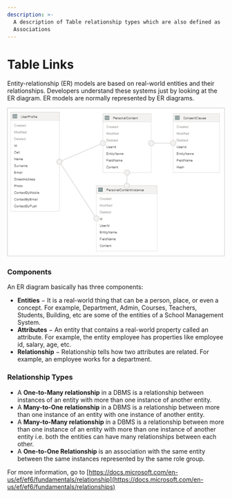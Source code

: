 ```yaml
---
description: >-
  A description of Table relationship types which are also defined as
  Associations
---
```


# Table Links

Entity-relationship (ER) models are based on real-world entities and their relationships. Developers understand these systems just by looking at the ER diagram. ER models are normally represented by ER diagrams.

![](<../.gitbook/assets/ComUnity-v4-ERD-Diagram (2).png>)

### Components

An ER diagram basically has three components:

* **Entities** − It is a real-world thing that can be a person, place, or even a concept. For example, Department, Admin, Courses, Teachers, Students, Building, etc are some of the entities of a School Management System.
* **Attributes** − An entity that contains a real-world property called an attribute. For example, the entity employee has properties like employee id, salary, age, etc.
* **Relationship** − Relationship tells how two attributes are related. For example, an employee works for a department.

### Relationship Types

* A **One-to-Many relationship** in a DBMS is a relationship between instances of an entity with more than one instance of another entity.
* A **Many-to-One relationship** in a DBMS is a relationship between more than one instance of an entity with one instance of another entity.
* A **Many-to-Many relationship** in a DBMS is a relationship between more than one instance of an entity with more than one instance of another entity i.e. both the entities can have many relationships between each other.
* A **One-to-One Relationship** is an association with the same entity between the same instances represented by the same role group.

For more information, go to [https://docs.microsoft.com/en-us/ef/ef6/fundamentals/relationship](https://docs.microsoft.com/en-us/ef/ef6/fundamentals/relationships)


